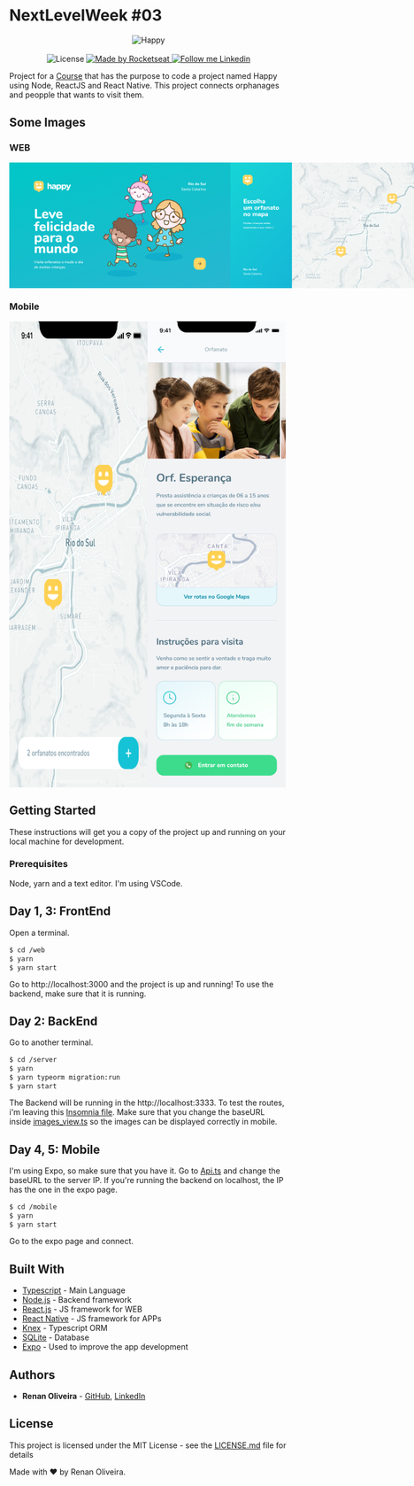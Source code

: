 # NextLevelWeek #03

<div align="center">
  <img alt="Happy" src="https://github.com/lmaoclost/NextLevelWeek-3/blob/main/.github/logo.jog" width="280"/>
</div>

<br />
<div align="center">
  <img alt="License" src="https://img.shields.io/badge/license-MIT-191A1E">

  <a href="https://rocketseat.com.br">
    <img alt="Made by Rocketseat" src="https://img.shields.io/badge/made%20by-Rocketseat-%237519C1">
  </a>

  <a href="https://www.linkedin.com/in/renansmoliveira/">
    <img alt="Follow me Linkedin" src="https://img.shields.io/badge/Follow%20up-renansmoliveira-191A1E?style=social&logo=linkedin">
  </a>
</div>

Project for a [Course](https://github.com/rocketseat-education/nlw-03-omnistack) that has the purpose to code a project named Happy using Node, ReactJS and React Native. This project connects orphanages and peopple that wants to visit them.

## Some Images

### WEB

<div align="center">
  <div style="display: flex; flex-direction: 'row'; align-items: 'center';">
    <img alt="Web" src="https://github.com/lmaoclost/NextLevelWeek-3/blob/main/.github/web-landing.jpg" width="400px">
    <img alt="Web" src="https://github.com/lmaoclost/NextLevelWeek-3/blob/main/.github/web-list.jpg" width="400px">
  </div>
</div>

### Mobile

<div align="center">
  <div style="display: flex; flex-direction: 'row'; align-items: 'center';">
    <img alt="Mobile" src="https://github.com/lmaoclost/NextLevelWeek-3/blob/main/.github/Home-mobile.jpg" width="250px">
    <img alt="Mobile" src="https://github.com/lmaoclost/NextLevelWeek-3/blob/main/.github/preview-mobile.jpg" width="250px">
  </div>
</div>

## Getting Started

These instructions will get you a copy of the project up and running on your local machine for development.

### Prerequisites

Node, yarn and a text editor. I'm using VSCode.

## Day 1, 3: FrontEnd

Open a terminal.

```
$ cd /web
$ yarn
$ yarn start
```

Go to http://localhost:3000 and the project is up and running! To use the backend, make sure that it is running.

## Day 2: BackEnd

Go to another terminal.

```
$ cd /server
$ yarn
$ yarn typeorm migration:run
$ yarn start
```

The Backend will be running in the http://localhost:3333. To test the routes, i'm leaving this [Insomnia file](https://github.com/lmaoclost/NextLevelWeek-3/blob/main/backend/Insomnia_2020-10-16). Make sure that you change the baseURL inside [images_view.ts](https://github.com/lmaoclost/NextLevelWeek-3/blob/main/backend/src/views/images_view.ts) so the images can be displayed correctly in mobile.

## Day 4, 5: Mobile

I'm using Expo, so make sure that you have it. Go to [Api.ts](https://github.com/lmaoclost/NextLevelWeek-3/blob/master/mobile/src/services/api.ts) and change the baseURL to the server IP. If you're running the backend on localhost, the IP has the one in the expo page.

```
$ cd /mobile
$ yarn
$ yarn start
```

Go to the expo page and connect.

## Built With

- [Typescript](https://devdocs.io/typescript/) - Main Language
- [Node.js](https://nodejs.org/en/) - Backend framework
- [React.js](https://reactjs.org/) - JS framework for WEB
- [React Native](https://facebook.github.io/react-native/) - JS framework for APPs
- [Knex](https://typeorm.io/) - Typescript ORM
- [SQLite](https://www.sqlite.org/index.html) - Database
- [Expo](https://expo.io/) - Used to improve the app development

## Authors

- **Renan Oliveira** - [GitHub](https://github.com/lmaoclost), [LinkedIn](https://www.linkedin.com/in/renansmoliveira/)

## License

This project is licensed under the MIT License - see the [LICENSE.md](LICENSE.md) file for details

Made with ❤️ by Renan Oliveira.
